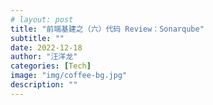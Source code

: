 ```yaml
---
# layout: post
title: "前端基建之（六）代码 Review：Sonarqube"
subtitle: ""
date: 2022-12-18
author: "汪洋龙"
categories: [Tech]
image: "img/coffee-bg.jpg"
description: ""
---
```

